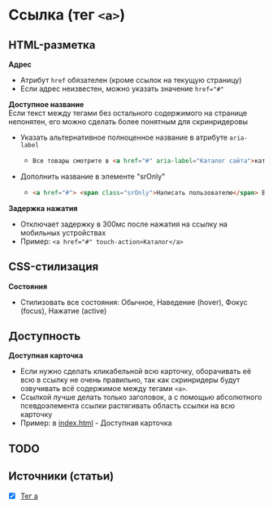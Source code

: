 # **Ссылка (тег `<a>`)**

## HTML-разметка
**Адрес**
- Атрибут `href` обязателен (кроме ссылок на текущую страницу)
- Если адрес неизвестен, можно указать значение `href="#"`

**Доступное название**<br/>
Если текст между тегами без остального содержимого на странице непонятен, его можно сделать более понятным для скринридеровы
- Указать альтернативное полноценное название в атрибуте `aria-label`
  - ```html
    Все товары смотрите в <a href="#" aria-label="Каталог сайта">каталоге</a>
    ```
- Дополнить название в элементе "srOnly"
  - ```html
    <a href="#"> <span class="srOnly">Написать пользователю</span> Вася Пупкин</a>
    ```

**Задержка нажатия**
- Отключает задержку в 300мс после нажатия на ссылку на мобильных устройствах
- Пример: `<a href="#" touch-action>Каталог</a>`


## CSS-стилизация
**Состояния**
- Стилизовать все состояния: Обычное, Наведение (hover), Фокус (focus), Нажатие (active)


## Доступность
**Доступная карточка**
- Если нужно сделать кликабельной всю карточку, оборачивать её всю в ссылку не очень правильно, так как скринридеры будут озвучивать всё содержимое между тегами `<a>`.
- Ссылкой лучше делать только заголовок, а с помощью абсолютного псевдоэлемента ссылки растягивать область ссылки на всю карточку
- Пример: в [index.html](index.html) - Доступная карточка


## TODO


## Источники (статьи)
- [x] [Тег a](https://www.youtube.com/watch?v=_UmMLsIeK9k&t=2325s)